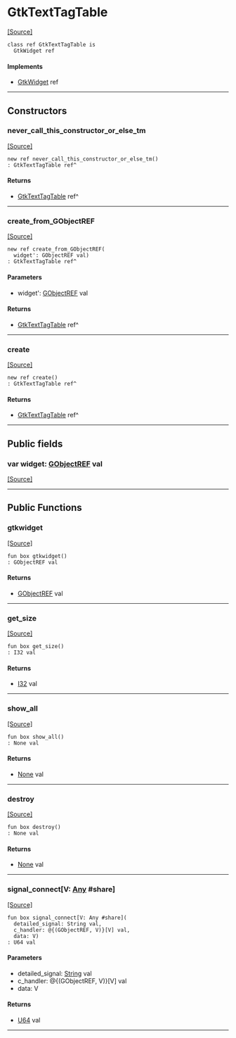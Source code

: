 # GtkTextTagTable
<span class="source-link">[[Source]](src/gtk3/GtkTextTagTable.md#L6)</span>
```pony
class ref GtkTextTagTable is
  GtkWidget ref
```

#### Implements

* [GtkWidget](gtk3-GtkWidget.md) ref

---

## Constructors

### never_call_this_constructor_or_else_tm
<span class="source-link">[[Source]](src/gtk3/GtkTextTagTable.md#L10)</span>


```pony
new ref never_call_this_constructor_or_else_tm()
: GtkTextTagTable ref^
```

#### Returns

* [GtkTextTagTable](gtk3-GtkTextTagTable.md) ref^

---

### create_from_GObjectREF
<span class="source-link">[[Source]](src/gtk3/GtkTextTagTable.md#L13)</span>


```pony
new ref create_from_GObjectREF(
  widget': GObjectREF val)
: GtkTextTagTable ref^
```
#### Parameters

*   widget': [GObjectREF](gtk3-..-gobject-GObjectREF.md) val

#### Returns

* [GtkTextTagTable](gtk3-GtkTextTagTable.md) ref^

---

### create
<span class="source-link">[[Source]](src/gtk3/GtkTextTagTable.md#L17)</span>


```pony
new ref create()
: GtkTextTagTable ref^
```

#### Returns

* [GtkTextTagTable](gtk3-GtkTextTagTable.md) ref^

---

## Public fields

### var widget: [GObjectREF](gtk3-..-gobject-GObjectREF.md) val
<span class="source-link">[[Source]](src/gtk3/GtkTextTagTable.md#L7)</span>



---

## Public Functions

### gtkwidget
<span class="source-link">[[Source]](src/gtk3/GtkTextTagTable.md#L9)</span>


```pony
fun box gtkwidget()
: GObjectREF val
```

#### Returns

* [GObjectREF](gtk3-..-gobject-GObjectREF.md) val

---

### get_size
<span class="source-link">[[Source]](src/gtk3/GtkTextTagTable.md#L30)</span>


```pony
fun box get_size()
: I32 val
```

#### Returns

* [I32](builtin-I32.md) val

---

### show_all
<span class="source-link">[[Source]](src/gtk3/GtkWidget.md#L4)</span>


```pony
fun box show_all()
: None val
```

#### Returns

* [None](builtin-None.md) val

---

### destroy
<span class="source-link">[[Source]](src/gtk3/GtkWidget.md#L10)</span>


```pony
fun box destroy()
: None val
```

#### Returns

* [None](builtin-None.md) val

---

### signal_connect\[V: [Any](builtin-Any.md) #share\]
<span class="source-link">[[Source]](src/gtk3/GtkWidget.md#L13)</span>


```pony
fun box signal_connect[V: Any #share](
  detailed_signal: String val,
  c_handler: @{(GObjectREF, V)}[V] val,
  data: V)
: U64 val
```
#### Parameters

*   detailed_signal: [String](builtin-String.md) val
*   c_handler: @{(GObjectREF, V)}[V] val
*   data: V

#### Returns

* [U64](builtin-U64.md) val

---

